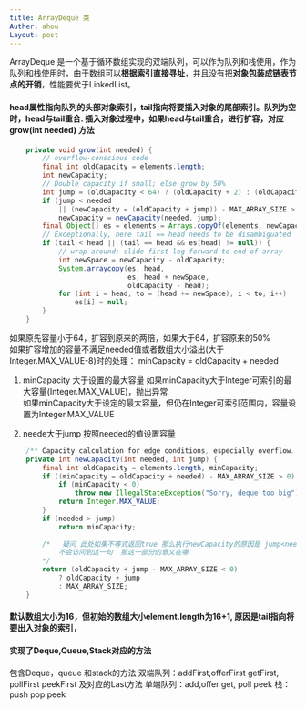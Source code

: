 ```yaml
---
title: ArrayDeque 类
Auther: ahou
Layout: post
---
```


ArrayDeque 是一个基于循环数组实现的双端队列，可以作为队列和栈使用，作为队列和栈使用时，由于数组可以**根据索引直接寻址**，并且没有把**对象包装成链表节点的开销**，性能要优于LinkedList。

#### head属性指向队列的头部对象索引，tail指向将要插入对象的尾部索引。队列为空时，head与tail重合. 插入对象过程中，如果head与tail重合，进行扩容，对应grow(int needed) 方法

``` java
    private void grow(int needed) {
        // overflow-conscious code
        final int oldCapacity = elements.length;
        int newCapacity;
        // Double capacity if small; else grow by 50%
        int jump = (oldCapacity < 64) ? (oldCapacity + 2) : (oldCapacity >> 1);
        if (jump < needed
            || (newCapacity = (oldCapacity + jump)) - MAX_ARRAY_SIZE > 0)
            newCapacity = newCapacity(needed, jump);
        final Object[] es = elements = Arrays.copyOf(elements, newCapacity);
        // Exceptionally, here tail == head needs to be disambiguated
        if (tail < head || (tail == head && es[head] != null)) {
            // wrap around; slide first leg forward to end of array
            int newSpace = newCapacity - oldCapacity;
            System.arraycopy(es, head,
                             es, head + newSpace,
                             oldCapacity - head);
            for (int i = head, to = (head += newSpace); i < to; i++)
                es[i] = null;
        }
    }
```
如果原先容量小于64，扩容到原来的两倍，如果大于64，扩容原来的50%    
如果扩容增加的容量不满足needed值或者数组大小溢出(大于Integer.MAX_VALUE-8)时的处理： 
minCapacity = oldCapacity + needed  
1. minCapacity 大于设置的最大容量
如果minCapacity大于Integer可索引的最大容量(Integer.MAX_VALUE)，抛出异常  
如果minCapacity大于设定的最大容量，但仍在Integer可索引范围内，容量设置为Integer.MAX_VALUE  

2. neede大于jump
按照needed的值设置容量

``` java
    /** Capacity calculation for edge conditions, especially overflow. */
    private int newCapacity(int needed, int jump) {
        final int oldCapacity = elements.length, minCapacity;
        if ((minCapacity = oldCapacity + needed) - MAX_ARRAY_SIZE > 0) {
            if (minCapacity < 0)
                throw new IllegalStateException("Sorry, deque too big");
            return Integer.MAX_VALUE;
        }
        if (needed > jump)
            return minCapacity;
            
        /*   疑问 此处如果不等式返回true 那么执行newCapacity的原因是 jump<needed  这个情况在上面已经处理
            不会访问到这一句  那这一部分的意义在哪
        */
        return (oldCapacity + jump - MAX_ARRAY_SIZE < 0)
            ? oldCapacity + jump
            : MAX_ARRAY_SIZE;
    }
```

#### 默认数组大小为16，但初始的数组大小element.length为16+1, 原因是tail指向将要出入对象的索引，

#### 实现了Deque,Queue,Stack对应的方法
包含Deque，queue 和stack的方法
双端队列：addFirst,offerFirst  getFirst, pollFirst  peekFirst  及对应的Last方法
单端队列：add,offer   get, poll  peek
栈： push   pop   peek  

####